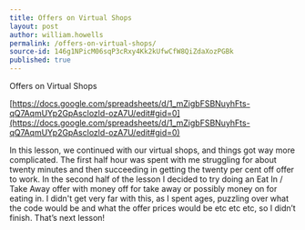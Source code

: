 ```yaml
---
title: Offers on Virtual Shops
layout: post
author: william.howells
permalink: /offers-on-virtual-shops/
source-id: 146g1NPicM06sqP3cRxy4Kk2kUfwCfW8QiZdaXozPGBk
published: true
---
```

Offers on Virtual Shops

[https://docs.google.com/spreadsheets/d/1_mZigbFSBNuyhFts-qQ7AqmUYp2GpAsclozld-ozA7U/edit#gid=0](https://docs.google.com/spreadsheets/d/1_mZigbFSBNuyhFts-qQ7AqmUYp2GpAsclozld-ozA7U/edit#gid=0)

In this lesson, we continued with our virtual shops, and things got way more complicated.  The first half hour was spent with me struggling for about twenty minutes and then succeeding in getting the twenty per cent off offer to work.  In the second half of the lesson I decided to try doing an Eat In / Take Away offer with money off for take away or possibly money on for eating in.  I didn't get very far with this, as I spent ages, puzzling over what the code would be and what the offer prices would be etc etc etc, so I didn’t finish.  That’s next lesson!

